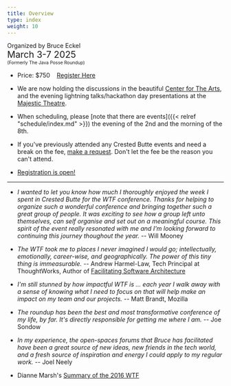 ```yaml
---
title: Overview
type: index
weight: 10
---
```


Organized by Bruce Eckel<br/>
<span style="font-size:150%">March 3-7 2025</span>
<span style="font-size:75%"><br/>(Formerly The Java Posse Roundup)</span>

- Price: $750 &nbsp;&nbsp;&nbsp;<a href="/registration">Register Here</a>

- We are now holding the discussions in the beautiful [Center for The Arts](https://crestedbuttearts.org/), and the evening lightning talks/hackathon day presentations at the [Majestic Theatre](https://cbmajestic.org/press/).

<!-- - REGISTER EARLY: We have limited spaces for the Thursday night Yurt dinner (this is still pending)
  (ski/snowshoe to the Yurt for a catered dinner). Everything for this (including equipment and ski pass) is included in the conference fee.
  You can still register at the last minute, but if you wait until then you might not have a Yurt dinner.
  Details [here](https://cbnordic.org/things-to-do/magic-meadows-yurt/yurt-dinners/). -->

- When scheduling, please [note that there are events]({{< relref
"schedule/index.md" >}}) the evening of the 2nd and the morning of the 8th.

- If you've previously attended any Crested Butte events and need a
break on the fee, <a href="/contact">make a request</a>. Don't let the fee be the reason you can't attend.

<!-- <div style="text-align:center;font-size:175%;font-weight:bold">
<a href = "/registration">Registration</a>
</div> -->
- <a href="/registration">Registration is open!</a>

***

- *I wanted to let you know how much I thoroughly enjoyed the week I spent in Crested Butte for the WTF conference. Thanks for helping to organize such a wonderful conference and bringing together such a great group of people. It was exciting to see how a group left unto themselves, can self organise and set out on a meaningful course. This spirit of the event really resonated with me and I'm looking forward to continuing this journey thoughout the year.* -- Will Mooney

- *The WTF took me to places I never imagined I would go; intellectually, emotionally, career-wise, and geographically. The power of this tiny thing is immeasurable.* -- Andrew Harmel-Law, Tech Principal at ThoughtWorks, Author of [Facilitating Software Architecture](https://a.co/d/1axwWc4)

- *I'm still stunned by how impactful WTF is ... each year I walk away with a sense of knowing what I need to focus on that will help make an impact on my team and our projects.* -- Matt Brandt, Mozilla

- *The roundup has been the best and most transformative conference of my life, by far. It's directly responsible for getting me where I am.* -- Joe Sondow

- *In my experience, the open-spaces forums that Bruce has facilitated have been a great source of new ideas, new friends in the tech world, and a fresh source of inspiration and energy I could apply to my regular work.* -- Joel Neely

- Dianne Marsh's [Summary of the 2016 WTF](http://diannemarsh.com/conference-summary-winter-tech-forum-2016/)
